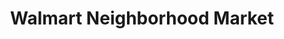 ---
title: "Walmart Neighborhood Market"
url: /harker-heights/walmart-neighborhood-market/
shop: Supermarkt
---